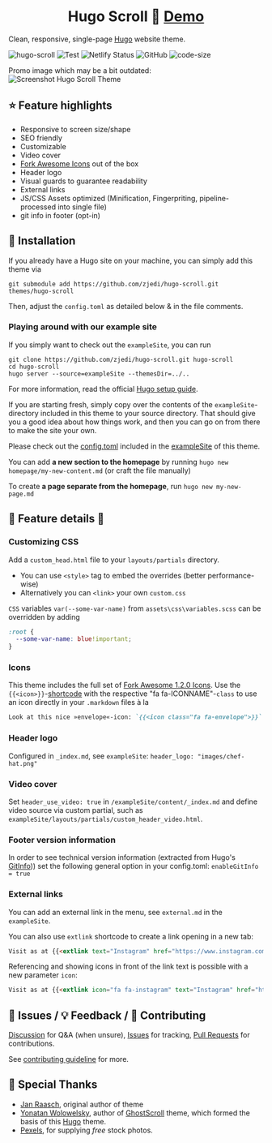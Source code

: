 <h1 align=center>Hugo Scroll 📜 <a href="https://zjedi.github.io/hugo-scroll/" rel="nofollow">Demo</a></h1>

Clean, responsive, single-page [Hugo](https://gohugo.io/) website theme.

![hugo-scroll](https://img.shields.io/badge/Hugo--Themes-HugoScroll-blue)
![Test](https://github.com/zjedi/hugo-scroll/workflows/CI/badge.svg?branch=master&event=push)
![Netlify Status](https://api.netlify.com/api/v1/badges/a56faf45-76fa-4bdf-b9d4-35cfc7d620cf/deploy-status)
![GitHub](https://img.shields.io/github/license/zjedi/hugo-scroll)
![code-size](https://img.shields.io/github/languages/code-size/zjedi/hugo-scroll)

Promo image which may be a bit outdated:<br />
![Screenshot Hugo Scroll Theme](https://raw.githubusercontent.com/zjedi/hugo-scroll/master/images/tn.png)

## ⭐ Feature highlights

- Responsive to screen size/shape
- SEO friendly
- Customizable
- Video cover
- [Fork Awesome Icons](https://forkaweso.me/Fork-Awesome/icons/) out of the box
- Header logo
- Visual guards to guarantee readability
- External links
- JS/CSS Assets optimized (Minification, Fingerpriting, pipeline-processed into single file)
- git info in footer (opt-in)

## 🔑 Installation

If you already have a Hugo site on your machine, you can simply add this theme via

```
git submodule add https://github.com/zjedi/hugo-scroll.git themes/hugo-scroll
```

Then, adjust the `config.toml` as detailed below & in the file comments.

### Playing around with our example site

If you simply want to check out the `exampleSite`, you can run

```
git clone https://github.com/zjedi/hugo-scroll.git hugo-scroll
cd hugo-scroll
hugo server --source=exampleSite --themesDir=../..
```

For more information, read the official [Hugo setup guide](https://gohugo.io/getting-started/installing).

If you are starting fresh, simply copy over the contents of the `exampleSite`\-directory included in this theme to your source directory. That should give you a good idea about how things work, and then you can go on from there to make the site your own.

Please check out the [config.toml](https://github.com/zjedi/hugo-scroll/blob/master/exampleSite/config.toml) included in the [exampleSite](https://github.com/zjedi/hugo-scroll/tree/master/exampleSite) of this theme.

You can add **a new section to the homepage** by running `hugo new homepage/my-new-content.md` (or craft the file manually)

To create **a page separate from the homepage**, run `hugo new my-new-page.md`

## 🔧 Feature details 🔨

### Customizing CSS

Add a `custom_head.html` file to your `layouts/partials` directory.

- You can use `<style>` tag to embed the overrides (better performance-wise)
- Alternatively you can `<link>` your own `custom.css`

`CSS` variables `var(--some-var-name)` from `assets\css\variables.scss` can be overridden by adding

```scss
:root {
  --some-var-name: blue!important;
}
```

### Icons

This theme includes the full set of [Fork Awesome 1.2.0 Icons](https://forkaweso.me/Fork-Awesome/icons/). Use the `{{<icon>}}`\-[shortcode](https://gohugo.io/content-management/shortcodes/) with the respective "fa fa-ICONNAME"-`class` to use an icon directly in your `.markdown` files à la

```markdown
Look at this nice »envelope«-icon: `{{<icon class="fa fa-envelope">}}`. I took this from https://forkaweso.me/Fork-Awesome/icon/envelope/ :-)
```

### Header logo

Configured in `_index.md`, see `exampleSite`: `header_logo: "images/chef-hat.png"`

### Video cover

Set `header_use_video: true` in `/exampleSite/content/_index.md` and define video source via custom partial, such as `exampleSite/layouts/partials/custom_header_video.html`.

### Footer version information

In order to see technical version information (extracted from Hugo's [GitInfo](https://gohugo.io/variables/git/))) set the following general option in your config.toml: `enableGitInfo = true`

### External links

You can add an external link in the menu, see `external.md` in the `exampleSite`.

You can also use `extlink` shortcode to create a link opening in a new tab:

```markdown
Visit as at {{<extlink text="Instagram" href="https://www.instagram.com/yourInstagramName/">}}
```

Referencing and showing icons in front of the link text is possible with a new parameter `icon`:

```markdown
Visit as at {{<extlink icon="fa fa-instagram" text="Instagram" href="https://www.instagram.com/yourInstagramName/">}}
```

## 🐛 Issues / 💡 Feedback / 👑 Contributing

[Discussion](https://github.com/zjedi/hugo-scroll/discussions) for Q&A (when unsure),
[Issues](https://github.com/zjedi/hugo-scroll/issues) for tracking,
[Pull Requests](https://github.com/zjedi/hugo-scroll/pulls) for contributions.

See [contributing guideline](https://github.com/zjedi/hugo-scroll/blob/master/contributing.md) for more.

## 👏 Special Thanks

- [Jan Raasch](https://www.janraasch.com), original author of theme
- [Yonatan Wolowelsky](https://github.com/grmmph), author of [GhostScroll](https://github.com/grmmph/GhostScroll) theme, which formed the basis of this [Hugo](https://gohugo.io/) theme.
- [Pexels](https://www.pexels.com), for supplying *free* stock photos.
